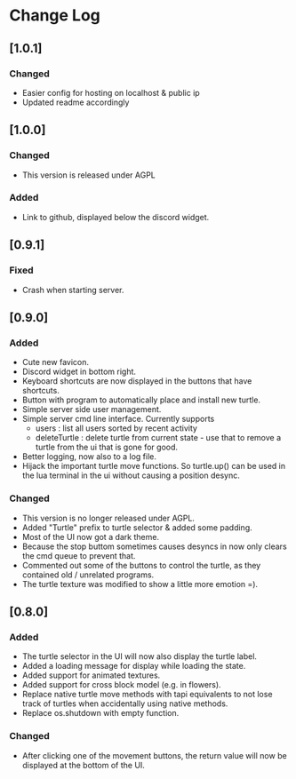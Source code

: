 
# Change Log

## [1.0.1]

### Changed

- Easier config for hosting on localhost & public ip
- Updated readme accordingly

## [1.0.0]

### Changed

- This version is released under AGPL
 
### Added

- Link to github, displayed below the discord widget.

## [0.9.1]

### Fixed

- Crash when starting server.
 
## [0.9.0]
 
### Added

- Cute new favicon.
- Discord widget in bottom right.
- Keyboard shortcuts are now displayed in the buttons that have shortcuts.
- Button with program to automatically place and install new turtle.
- Simple server side user management.
- Simple server cmd line interface. Currently supports
  - users : list all users sorted by recent activity
  - deleteTurtle <id> : delete turtle from current state - use that to remove a turtle from the ui that is gone for good.
- Better logging, now also to a log file.
- Hijack the important turtle move functions. So turtle.up() can be used in the lua terminal in the ui without causing a position desync.
 
### Changed
  
- This version is no longer released under AGPL.
- Added "Turtle" prefix to turtle selector & added some padding.
- Most of the UI now got a dark theme.
- Because the stop buttom sometimes causes desyncs in now only clears the cmd queue to prevent that.
- Commented out some of the buttons to control the turtle, as they contained old / unrelated programs.
- The turtle texture was modified to show a little more emotion =).

## [0.8.0]
 
### Added

- The turtle selector in the UI will now also display the turtle label.
- Added a loading message for display while loading the state.
- Added support for animated textures.
- Added support for cross block model (e.g. in flowers).
- Replace native turtle move methods with tapi equivalents to not lose track of turtles when accidentally using native methods.
- Replace os.shutdown with empty function.
 
### Changed
  
- After clicking one of the movement buttons, the return value will now be displayed at the bottom of the UI.